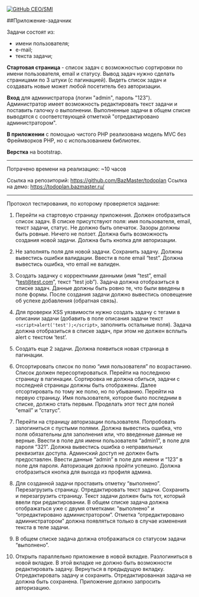[![GitHub CEO/SMI](https://img.shields.io/badge/developer-BazMaster-blue.svg)](https://github.com/BazMaster)

##Приложение-задачник

Задачи состоят из:

- имени пользователя;
- е-mail;
- текста задачи;

**Стартовая страница** - список задач с возможностью сортировки по имени пользователя, email и статусу. Вывод задач нужно сделать страницами по 3 штуки (с пагинацией). Видеть список задач и создавать новые может любой посетитель без авторизации.

**Вход** для администратора (логин "admin", пароль "123"). Администратор имеет возможность редактировать текст задачи и 
поставить галочку о выполнении. Выполненные задачи в общем списке выводятся с соответствующей отметкой "отредактировано администратором".

**В приложении** с помощью чистого PHP реализована модель MVC без Фреймворков PHP, но с использованием библиотек. 

**Верстка** на bootstrap.

---

Потрачено времени на реализацию: ~10 часов

Ссылка на репозиторий: https://github.com/BazMaster/todoplan
Ссылка на демо: https://todoplan.bazmaster.ru/

-----

Протокол тестирования, по которому проверяется задание:

1. Перейти на стартовую страницу приложения. Должен отобразиться список задач. В списке присутствуют поля: имя пользователя, email, текст задачи, статус. Не должно быть опечаток. Зазоры должны быть ровные. Ничего не ползет. Должна быть возможность создания новой задачи. Должна быть кнопка для авторизации.

2. Не заполнять поля для новой задачи. Сохранить задачу. Должны вывестись ошибки валидации. Ввести в поле email “test”. Должна вывестись ошибка, что email не валиден.

3. Создать задачку с корректными данными (имя “test”, email “test@test.com”, текст “test job”). Задача должна отобразиться в списке задач. Данные должны быть ровно те, что были введены в поле формы. После создания задачи должно вывестись оповещение об успехе добавления (обратная связь).

4. Для проверки XSS уязвимости нужно создать задачу с тегами в описании задачи (добавить в поле описания задачи текст `<script>alert('test');</script>`, заполнить остальные поля). Задача должна отобразиться в списке задач, при этом не должен всплыть alert c текстом ‘test’.

5. Создать еще 2 задачи. Должна появиться новая страница в пагинации.

6. Отсортировать список по полю “имя пользователя” по возрастанию. Список должен пересортироваться. Перейти на последнюю страницу в пагинации. Сортировка не должна сбиться, задачи с последней страницы должны быть отображены. Далее отсортировать по тому же полю, но по убыванию. Перейти на первую страницу. Имя пользователя, которое было последним в списке, должно стать первым. Проделать этот тест для полей “email” и “статус”.

7. Перейти на страницу авторизации пользователя. Попробовать залогиниться с пустыми полями. Должна вывестись ошибка, что поля обязательны для заполнения или, что введенные данные не верные. Ввести в поле для имени пользователя “admin1”, в поле для пароля “321”. Должна вывестись ошибка о неправильных реквизитах доступа. Админский доступ не должен быть предоставлен. Ввести данные “admin” в поле для имени и “123” в поле для пароля. Авторизация должна пройти успешно. Должна отобразиться кнопка для выхода из профиля админа.

8. Для созданной задачи проставить отметку “выполнено”. Перезагрузить страницу.
Отредактировать текст задачи. Сохранить и перезагрузить страницу. Текст задачи должен быть тот, который ввели при редактировании. В общем списке задача должна отображаться уже с двумя отметками: "выполнено" и “отредактировано администратором”. Отметка “отредактировано администратором” должна появляться только в случае изменения текста в теле задачи.

9. В общем списке задача должна отображаться со статусом задачи “выполнено”.

10. Открыть параллельно приложение в новой вкладке. Разлогиниться в новой вкладке. В этой вкладке не должно быть возможности редактировать задачу. Вернуться в предыдущую вкладку. Отредактировать задачу и сохранить. Отредактированная задача не должна быть сохранена. Приложение должно запросить авторизацию.